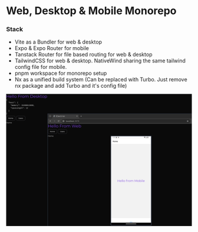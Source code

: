 # Web, Desktop & Mobile Monorepo

### Stack

- Vite as a Bundler for web & desktop
- Expo & Expo Router for mobile
- Tanstack Router for file based routing for web & desktop
- TailwindCSS for web & desktop. NativeWind sharing the same tailwind config file for mobile.
- pnpm workspace for monorepo setup
- Nx as a unified build system (Can be replaced with Turbo. Just remove nx package and add Turbo and it's config file)

![alt text](./git-assets/preview.png)
